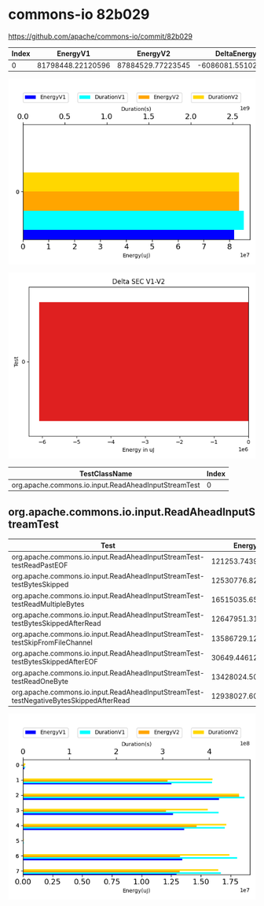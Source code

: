 # commons-io 82b029


https://github.com/apache/commons-io/commit/82b029


| Index | EnergyV1 | EnergyV2 | DeltaEnergy | DurationV1 | DurationsV2 | DeltaDuration |
| --- | --- | --- | --- | --- | --- | --- |
| 0 | 81798448.22120596 | 87884529.77223545 | -6086081.551029488 | 2629787093.9069085 | 2705070827.7852273 | -75283733.87831879 |

![](./commons-io.png)

![](./commons-io_delta.png)

| TestClassName | Index |
| --- | --- |
| org.apache.commons.io.input.ReadAheadInputStreamTest | 0 |
## org.apache.commons.io.input.ReadAheadInputStreamTest

| Test | EnergyV1 | EnergyV2 | DeltaEnergy | DurationV1 | DurationsV2 | DeltaDuration |
| --- | --- | --- | --- | --- | --- | --- |
| org.apache.commons.io.input.ReadAheadInputStreamTest-testReadPastEOF | 121253.74395656685 | 145561.67385291104 | -24307.929896344198 | 4739910.410950644 | 5534681.983965899 | -794771.5730152549 |
| org.apache.commons.io.input.ReadAheadInputStreamTest-testBytesSkipped | 12530776.82462334 | 12800178.78777301 | -269401.96314966865 | 406283181.4582666 | 427525771.78448033 | -21242590.326213717 |
| org.apache.commons.io.input.ReadAheadInputStreamTest-testReadMultipleBytes | 16515035.658206254 | 19132019.554112345 | -2616983.8959060907 | 476625344.03889465 | 487878575.76266253 | -11253231.723767877 |
| org.apache.commons.io.input.ReadAheadInputStreamTest-testBytesSkippedAfterRead | 12647951.312239632 | 12669846.234672826 | -21894.922433193773 | 420338820.4858707 | 416729612.46629924 | 3609208.019571483 |
| org.apache.commons.io.input.ReadAheadInputStreamTest-testSkipFromFileChannel | 13586729.125073425 | 15353099.926080395 | -1766370.801006969 | 433955922.6271524 | 459057668.4321717 | -25101745.80501932 |
| org.apache.commons.io.input.ReadAheadInputStreamTest-testBytesSkippedAfterEOF | 30649.446121770576 | 49819.38401379207 | -19169.937892021495 | 1918983.963683553 | 1950538.5362035283 | -31554.57251997525 |
| org.apache.commons.io.input.ReadAheadInputStreamTest-testReadOneByte | 13428024.50843744 | 13883651.557270354 | -455627.04883291386 | 460540632.12173927 | 465988143.68071187 | -5447511.558972597 |
| org.apache.commons.io.input.ReadAheadInputStreamTest-testNegativeBytesSkippedAfterRead | 12938027.60254754 | 13850352.654459823 | -912325.0519122835 | 425384298.80035067 | 440405835.1387318 | -15021536.338381112 |

![](./org.apache.commons.io.input.ReadAheadInputStreamTest-graph.png)

